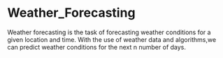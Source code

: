 # Weather_Forecasting
Weather forecasting is the task of forecasting weather conditions for a given location and time. With the use of weather data and algorithms,we can predict weather conditions for the next n number of days.
